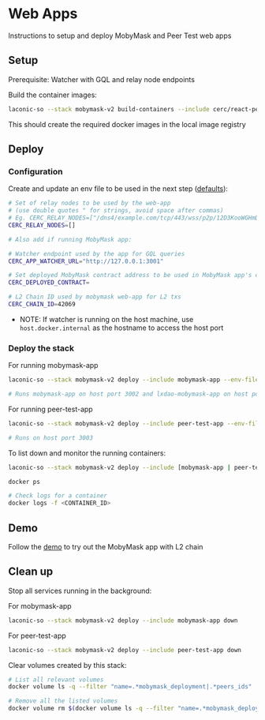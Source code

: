 # Web Apps

Instructions to setup and deploy MobyMask and Peer Test web apps

## Setup

Prerequisite: Watcher with GQL and relay node endpoints

Build the container images:

```bash
laconic-so --stack mobymask-v2 build-containers --include cerc/react-peer,cerc/mobymask-ui
```

This should create the required docker images in the local image registry

## Deploy

### Configuration

Create and update an env file to be used in the next step ([defaults](../../config/watcher-mobymask-v2/mobymask-params.env)):

  ```bash
  # Set of relay nodes to be used by the web-app
  # (use double quotes " for strings, avoid space after commas)
  # Eg. CERC_RELAY_NODES=["/dns4/example.com/tcp/443/wss/p2p/12D3KooWGHmDDCc93XUWL16FMcTPCGu2zFaMkf67k8HZ4gdQbRDr"]
  CERC_RELAY_NODES=[]

  # Also add if running MobyMask app:

  # Watcher endpoint used by the app for GQL queries
  CERC_APP_WATCHER_URL="http://127.0.0.1:3001"

  # Set deployed MobyMask contract address to be used in MobyMask app's config
  CERC_DEPLOYED_CONTRACT=

  # L2 Chain ID used by mobymask web-app for L2 txs
  CERC_CHAIN_ID=42069
  ```

* NOTE: If watcher is running on the host machine, use `host.docker.internal` as the hostname to access the host port

### Deploy the stack

For running mobymask-app
```bash
laconic-so --stack mobymask-v2 deploy --include mobymask-app --env-file <PATH_TO_ENV_FILE> up

# Runs mobymask-app on host port 3002 and lxdao-mobymask-app on host port 3004
```

For running peer-test-app
```bash
laconic-so --stack mobymask-v2 deploy --include peer-test-app --env-file <PATH_TO_ENV_FILE> up

# Runs on host port 3003
```

To list down and monitor the running containers:

```bash
laconic-so --stack mobymask-v2 deploy --include [mobymask-app | peer-test-app] ps

docker ps

# Check logs for a container
docker logs -f <CONTAINER_ID>
```

## Demo

Follow the [demo](./demo.md) to try out the MobyMask app with L2 chain

## Clean up

Stop all services running in the background:

For mobymask-app
```bash
laconic-so --stack mobymask-v2 deploy --include mobymask-app down
```

For peer-test-app
```bash
laconic-so --stack mobymask-v2 deploy --include peer-test-app down
```

Clear volumes created by this stack:

```bash
# List all relevant volumes
docker volume ls -q --filter "name=.*mobymask_deployment|.*peers_ids"

# Remove all the listed volumes
docker volume rm $(docker volume ls -q --filter "name=.*mobymask_deployment|.*peers_ids")
```
